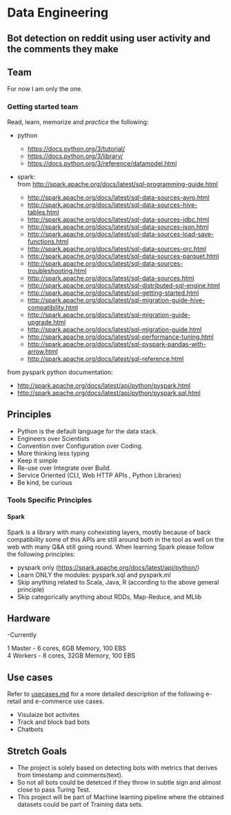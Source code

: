 # Data Engineering

## Bot detection on reddit using user activity and the comments they make

## Team

For now I am only the one.

 
### Getting started team
Read, learn, memorize and *practice* the following:
 - python
   - https://docs.python.org/3/tutorial/
   - https://docs.python.org/3/library/
   - https://docs.python.org/3/reference/datamodel.html
 
 
 - spark:  
 from http://spark.apache.org/docs/latest/sql-programming-guide.html
   - http://spark.apache.org/docs/latest/sql-data-sources-avro.html
   - http://spark.apache.org/docs/latest/sql-data-sources-hive-tables.html
   - http://spark.apache.org/docs/latest/sql-data-sources-jdbc.html
   - http://spark.apache.org/docs/latest/sql-data-sources-json.html
   - http://spark.apache.org/docs/latest/sql-data-sources-load-save-functions.html
   - http://spark.apache.org/docs/latest/sql-data-sources-orc.html
   - http://spark.apache.org/docs/latest/sql-data-sources-parquet.html
   - http://spark.apache.org/docs/latest/sql-data-sources-troubleshooting.html
   - http://spark.apache.org/docs/latest/sql-data-sources.html
   - http://spark.apache.org/docs/latest/sql-distributed-sql-engine.html
   - http://spark.apache.org/docs/latest/sql-getting-started.html
   - http://spark.apache.org/docs/latest/sql-migration-guide-hive-compatibility.html
   - http://spark.apache.org/docs/latest/sql-migration-guide-upgrade.html
   - http://spark.apache.org/docs/latest/sql-migration-guide.html
   - http://spark.apache.org/docs/latest/sql-performance-tuning.html
   - http://spark.apache.org/docs/latest/sql-pyspark-pandas-with-arrow.html
   - http://spark.apache.org/docs/latest/sql-reference.html

from pyspark python documentation:
   - http://spark.apache.org/docs/latest/api/python/pyspark.html
   - http://spark.apache.org/docs/latest/api/python/pyspark.sql.html

## Principles

 - Python is the default language for the data stack.
 - Engineers over Scientists
 - Convention over Configuration over Coding.
 - More thinking less typing
 - Keep it simple
 - Re-use over Integrate over Build.
 - Service Oriented (CLI, Web HTTP APIs , Python Libraries)
 - Be kind, be curious

### Tools Specific Principles
#### Spark
Spark is a library with many cohexisting layers, mostly because of back compatibility some of this APIs are still around both in the tool as well on the web with many Q&A still going round. When learning Spark please follow the following principles:

 - pyspark only (https://spark.apache.org/docs/latest/api/python/)
 - Learn ONLY the modules: pyspark.sql and pyspark.ml
 - Skip anything related to Scala, Java, R (according to the above general principle)
 - Skip categorically anything about RDDs, Map-Reduce, and MLlib
 
 
## Hardware

-Currently

1 Master
	-	6 cores, 6GB Memory, 100 EBS<br>
4 Workers
	-	8 cores, 32GB Memory, 100 EBS<br>


## Use cases
Refer to [usecases.md](usecases.md) for a more detailed description of the following e-retail and e-commerce use cases.

 -  Visulaize bot activites 
 -  Track and block bad bots
 -  Chatbots

## Stretch Goals
 
 -	The project is solely based on detecting bots with metrics that derives from timestamp and comments(text).
 -	So not all bots could be detetced if they throw in subtle sign and almost close to pass Turing Test.
 -	This project will be part of Machine learning pipeline where the obtained datasets could be part of Training data sets.